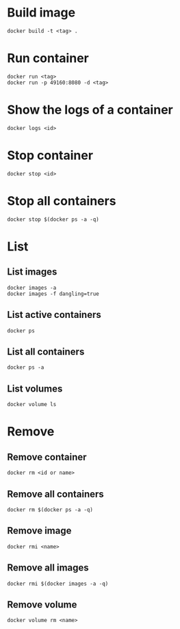 # Build image
```
docker build -t <tag> .
```
# Run container
```
docker run <tag>
docker run -p 49160:8080 -d <tag>
```
# Show the logs of a container
```
docker logs <id>
```
# Stop container
```
docker stop <id>
```
# Stop all containers
```
docker stop $(docker ps -a -q)
```

# List
## List images
```
docker images -a
docker images -f dangling=true
```
## List active containers
```
docker ps
```
## List all containers
```
docker ps -a
```
## List volumes
```
docker volume ls
```

# Remove
## Remove container
```
docker rm <id or name>
```
## Remove all containers
```
docker rm $(docker ps -a -q)
```
## Remove image
```
docker rmi <name>
```
## Remove all images
```
docker rmi $(docker images -a -q)
```
## Remove volume
```
docker volume rm <name>
```
